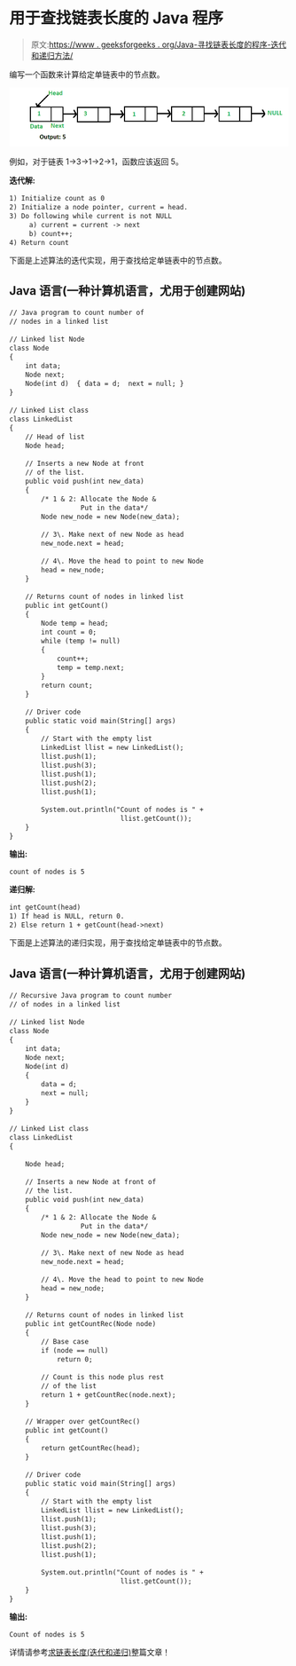 # 用于查找链表长度的 Java 程序

> 原文:[https://www . geeksforgeeks . org/Java-寻找链表长度的程序-迭代和递归方法/](https://www.geeksforgeeks.org/java-program-for-finding-length-of-a-linked-list-iterative-and-recursive-approach/)

编写一个函数来计算给定单链表中的节点数。

![linkedlist_find_length](img/e38a7cce1aae90394ef3ebc5cd8323c1.png)

例如，对于链表 1->3->1->2->1，函数应该返回 5。

**迭代解:**

```
1) Initialize count as 0 
2) Initialize a node pointer, current = head.
3) Do following while current is not NULL
     a) current = current -> next
     b) count++;
4) Return count 
```

下面是上述算法的迭代实现，用于查找给定单链表中的节点数。

## Java 语言(一种计算机语言，尤用于创建网站)

```
// Java program to count number of 
// nodes in a linked list

// Linked list Node
class Node
{
    int data;
    Node next;
    Node(int d)  { data = d;  next = null; }
}

// Linked List class
class LinkedList
{
    // Head of list
    Node head;  

    // Inserts a new Node at front 
    // of the list.
    public void push(int new_data)
    {
        /* 1 & 2: Allocate the Node &
                  Put in the data*/
        Node new_node = new Node(new_data);

        // 3\. Make next of new Node as head 
        new_node.next = head;

        // 4\. Move the head to point to new Node 
        head = new_node;
    }

    // Returns count of nodes in linked list
    public int getCount()
    {
        Node temp = head;
        int count = 0;
        while (temp != null)
        {
            count++;
            temp = temp.next;
        }
        return count;
    }

    // Driver code
    public static void main(String[] args)
    {
        // Start with the empty list 
        LinkedList llist = new LinkedList();
        llist.push(1);
        llist.push(3);
        llist.push(1);
        llist.push(2);
        llist.push(1);

        System.out.println("Count of nodes is " +
                            llist.getCount());
    }
}
```

**输出:**

```
count of nodes is 5
```

**递归解:**

```
int getCount(head)
1) If head is NULL, return 0.
2) Else return 1 + getCount(head->next) 
```

下面是上述算法的递归实现，用于查找给定单链表中的节点数。

## Java 语言(一种计算机语言，尤用于创建网站)

```
// Recursive Java program to count number 
// of nodes in a linked list

// Linked list Node
class Node
{
    int data;
    Node next;
    Node(int d)  
    {  
        data = d;  
        next = null; 
    }
}

// Linked List class
class LinkedList
{

    Node head;  

    // Inserts a new Node at front of
    // the list. 
    public void push(int new_data)
    {
        /* 1 & 2: Allocate the Node &
                  Put in the data*/
        Node new_node = new Node(new_data);

        // 3\. Make next of new Node as head 
        new_node.next = head;

        // 4\. Move the head to point to new Node
        head = new_node;
    }

    // Returns count of nodes in linked list
    public int getCountRec(Node node)
    {
        // Base case
        if (node == null)
            return 0;

        // Count is this node plus rest 
        // of the list
        return 1 + getCountRec(node.next);
    }

    // Wrapper over getCountRec() 
    public int getCount()
    {
        return getCountRec(head);
    }

    // Driver code
    public static void main(String[] args)
    {
        // Start with the empty list
        LinkedList llist = new LinkedList();
        llist.push(1);
        llist.push(3);
        llist.push(1);
        llist.push(2);
        llist.push(1);

        System.out.println("Count of nodes is " +
                            llist.getCount());
    }
}
```

**输出:**

```
Count of nodes is 5
```

详情请参考[求链表长度(迭代和递归)](https://www.geeksforgeeks.org/find-length-of-a-linked-list-iterative-and-recursive/)整篇文章！